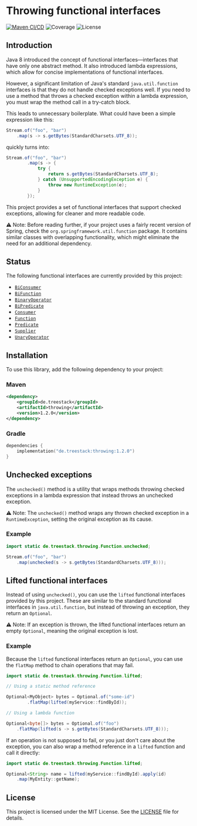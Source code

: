 # Throwing functional interfaces

[![Maven CI/CD](https://github.com/treestack/throwing/actions/workflows/build.yml/badge.svg)](https://github.com/treestack/throwing/actions/workflows/build.yml)
![Coverage](https://treestack-static.s3.eu-central-1.amazonaws.com/badges/jacoco.svg)
![License](https://img.shields.io/github/license/treestack/throwing)

## Introduction

Java 8 introduced the concept of functional interfaces—interfaces that have only one abstract method. It also introduced lambda expressions, which allow for concise implementations of functional interfaces.

However, a significant limitation of Java's standard `java.util.function` interfaces is that they do not handle checked exceptions well. If you need to use a method that throws a checked exception within a lambda expression, you must wrap the method call in a try-catch block.

This leads to unnecessary boilerplate. What could have been a simple expression like this:

```java
Stream.of("foo", "bar")
    .map(s -> s.getBytes(StandardCharsets.UTF_8));
```

quickly turns into:

```java
Stream.of("foo", "bar")
        .map(s -> {
            try {
                return s.getBytes(StandardCharsets.UTF_8);
            } catch (UnsupportedEncodingException e) {
                throw new RuntimeException(e);
            }
        });
```

This project provides a set of functional interfaces that support checked exceptions, allowing for cleaner and more readable code.

⚠ Note: Before reading further, if your project uses a fairly recent version of Spring, check the `org.springframework.util.function` package. It contains similar classes with overlapping functionality, which might eliminate the need for an additional dependency.

## Status

The following functional interfaces are currently provided by this project:

- [`BiConsumer`](https://github.com/treestack/throwing/blob/main/src/main/java/de/treestack/throwing/BiConsumer.java)
- [`BiFunction`](https://github.com/treestack/throwing/blob/main/src/main/java/de/treestack/throwing/BiFunction.java)
- [`BinaryOperator`](https://github.com/treestack/throwing/blob/main/src/main/java/de/treestack/throwing/BinaryOperator.java)
- [`BiPredicate`](https://github.com/treestack/throwing/blob/main/src/main/java/de/treestack/throwing/BiPredicate.java)
- [`Consumer`](https://github.com/treestack/throwing/blob/main/src/main/java/de/treestack/throwing/Consumer.java)
- [`Function`](https://github.com/treestack/throwing/blob/main/src/main/java/de/treestack/throwing/Function.java)
- [`Predicate`](https://github.com/treestack/throwing/blob/main/src/main/java/de/treestack/throwing/Predicate.java)
- [`Supplier`](https://github.com/treestack/throwing/blob/main/src/main/java/de/treestack/throwing/Supplier.java)
- [`UnaryOperator`](https://github.com/treestack/throwing/blob/main/src/main/java/de/treestack/throwing/UnaryOperator.java)

## Installation

To use this library, add the following dependency to your project:

### Maven

```xml
<dependency>
    <groupId>de.treestack</groupId>
    <artifactId>throwing</artifactId>
    <version>1.2.0</version>
</dependency>
```

### Gradle

```kotlin
dependencies {
    implementation("de.treestack:throwing:1.2.0")
}
```

## Unchecked exceptions

The `unchecked()` method is a utility that wraps methods throwing checked exceptions in a lambda expression that instead throws an unchecked exception.

⚠ Note: The `unchecked()` method wraps any thrown checked exception in a `RuntimeException`, setting the original exception as its cause.

### Example

```java 
import static de.treestack.throwing.Function.unchecked;

Stream.of("foo", "bar")
    .map(unchecked(s -> s.getBytes(StandardCharsets.UTF_8)));
```


## Lifted functional interfaces

Instead of using `unchecked()`, you can use the `lifted` functional interfaces provided by this project. These are similar to the standard functional interfaces in `java.util.function`, but instead of throwing an exception, they return an `Optional`.

⚠ Note: If an exception is thrown, the lifted functional interfaces return an empty `Optional`, meaning the original exception is lost.

### Example

Because the `lifted` functional interfaces return an `Optional`, you can use the `flatMap` method to chain operations that may fail.

```java
import static de.treestack.throwing.Function.lifted;

// Using a static method reference

Optional<MyObject> bytes = Optional.of("some-id")
        .flatMap(lifted(myService::findById));

// Using a lambda function

Optional<byte[]> bytes = Optional.of("foo")
    .flatMap(lifted(s -> s.getBytes(StandardCharsets.UTF_8)));
```

If an operation is not supposed to fail, or you just don't care about the exception, you can also wrap a method reference in a `lifted` function and call it directly: 

```java
import static de.treestack.throwing.Function.lifted;

Optional<String> name = lifted(myService::findById).apply(id)
    .map(MyEntity::getName);
```

## License

This project is licensed under the MIT License. See the [LICENSE](LICENSE) file for details.

